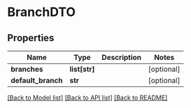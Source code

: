 # BranchDTO

## Properties
Name | Type | Description | Notes
------------ | ------------- | ------------- | -------------
**branches** | **list[str]** |  | [optional] 
**default_branch** | **str** |  | [optional] 

[[Back to Model list]](../README.md#documentation-for-models) [[Back to API list]](../README.md#documentation-for-api-endpoints) [[Back to README]](../README.md)

